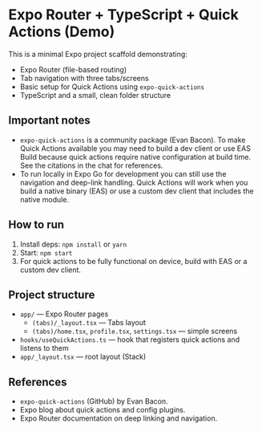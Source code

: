 # Expo Router + TypeScript + Quick Actions (Demo)

This is a minimal Expo project scaffold demonstrating:
- Expo Router (file-based routing)
- Tab navigation with three tabs/screens
- Basic setup for Quick Actions using `expo-quick-actions`
- TypeScript and a small, clean folder structure

## Important notes
- `expo-quick-actions` is a community package (Evan Bacon). To make Quick Actions available you may need to build a dev client or use EAS Build because quick actions require native configuration at build time. See the citations in the chat for references.
- To run locally in Expo Go for development you can still use the navigation and deep-link handling. Quick Actions will work when you build a native binary (EAS) or use a custom dev client that includes the native module.

## How to run
1. Install deps: `npm install` or `yarn`
2. Start: `npm start`
3. For quick actions to be fully functional on device, build with EAS or a custom dev client.

## Project structure
- `app/` — Expo Router pages
  - `(tabs)/_layout.tsx` — Tabs layout
  - `(tabs)/home.tsx`, `profile.tsx`, `settings.tsx` — simple screens
- `hooks/useQuickActions.ts` — hook that registers quick actions and listens to them
- `app/_layout.tsx` — root layout (Stack)

## References
- `expo-quick-actions` (GitHub) by Evan Bacon.  
- Expo blog about quick actions and config plugins.
- Expo Router documentation on deep linking and navigation.
